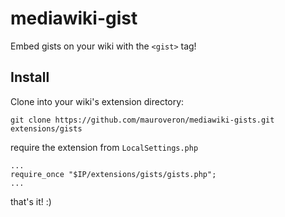 mediawiki-gist
==============

Embed gists on your wiki with the `<gist>` tag!

Install
-------
Clone into your wiki's extension directory:

    git clone https://github.com/mauroveron/mediawiki-gists.git extensions/gists

require the extension from `LocalSettings.php`

    ...
    require_once "$IP/extensions/gists/gists.php";
    ...

that's it! :)
